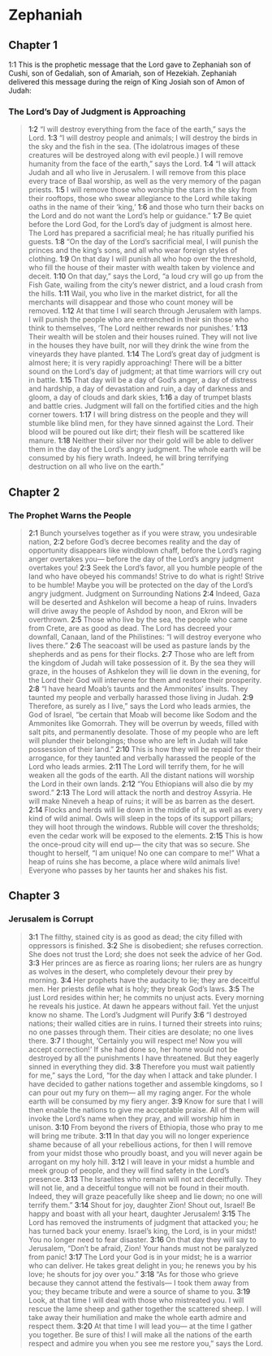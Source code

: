 # Zephaniah

## Chapter 1

<a>1:1</a> This is the prophetic message that the Lord gave to Zephaniah son of Cushi, son of Gedaliah, son of Amariah, son of Hezekiah. Zephaniah delivered this message during the reign of King Josiah son of Amon of Judah:

### The Lord’s Day of Judgment is Approaching

> <a>1:2</a> “I will destroy everything from the face of the earth,” says the Lord.
> <a>1:3</a> “I will destroy people and animals;
> I will destroy the birds in the sky
> and the fish in the sea.
> (The idolatrous images of these creatures will be destroyed along with evil people.)
> I will remove humanity from the face of the earth,” says the Lord.
> <a>1:4</a> “I will attack Judah
> and all who live in Jerusalem.
> I will remove from this place every trace of Baal worship,
> as well as the very memory of the pagan priests.
> <a>1:5</a> I will remove those who worship the stars in the sky from their rooftops,
> those who swear allegiance to the Lord while taking oaths in the name of their ‘king,’
> <a>1:6</a> and those who turn their backs on the Lord
> and do not want the Lord’s help or guidance.”
> <a>1:7</a> Be quiet before the Lord God,
> for the Lord’s day of judgment is almost here.
> The Lord has prepared a sacrificial meal;
> he has ritually purified his guests.
> <a>1:8</a> “On the day of the Lord’s sacrificial meal,
> I will punish the princes and the king’s sons,
> and all who wear foreign styles of clothing.
> <a>1:9</a> On that day I will punish all who hop over the threshold,
> who fill the house of their master with wealth taken by violence and deceit.
> <a>1:10</a> On that day,” says the Lord,
> “a loud cry will go up from the Fish Gate,
> wailing from the city’s newer district,
> and a loud crash from the hills.
> <a>1:11</a> Wail, you who live in the market district,
> for all the merchants will disappear
> and those who count money will be removed.
> <a>1:12</a> At that time I will search through Jerusalem with lamps.
> I will punish the people who are entrenched in their sin
> those who think to themselves,
> ‘The Lord neither rewards nor punishes.’
> <a>1:13</a> Their wealth will be stolen
> and their houses ruined.
> They will not live in the houses they have built,
> nor will they drink the wine from the vineyards they have planted.
> <a>1:14</a> The Lord’s great day of judgment is almost here;
> it is very rapidly approaching!
> There will be a bitter sound on the Lord’s day of judgment;
> at that time warriors will cry out in battle.
> <a>1:15</a> That day will be a day of God’s anger,
> a day of distress and hardship,
> a day of devastation and ruin,
> a day of darkness and gloom,
> a day of clouds and dark skies,
> <a>1:16</a> a day of trumpet blasts and battle cries.
> Judgment will fall on the fortified cities and the high corner towers.
> <a>1:17</a> I will bring distress on the people
> and they will stumble like blind men,
> for they have sinned against the Lord.
> Their blood will be poured out like dirt;
> their flesh will be scattered like manure.
> <a>1:18</a> Neither their silver nor their gold will be able to deliver them
> in the day of the Lord’s angry judgment.
> The whole earth will be consumed by his fiery wrath.
> Indeed, he will bring terrifying destruction on all who live on the earth.”

## Chapter 2

### The Prophet Warns the People

> <a>2:1</a> Bunch yourselves together as if you were straw, you undesirable nation,
> <a>2:2</a> before God’s decree becomes reality and the day of opportunity disappears like windblown chaff,
> before the Lord’s raging anger overtakes you—
> before the day of the Lord’s angry judgment overtakes you!
> <a>2:3</a> Seek the Lord’s favor, all you humble people of the land who have obeyed his commands!
> Strive to do what is right! Strive to be humble!
> Maybe you will be protected on the day of the Lord’s angry judgment.
> Judgment on Surrounding Nations
> <a>2:4</a> Indeed, Gaza will be deserted
> and Ashkelon will become a heap of ruins.
> Invaders will drive away the people of Ashdod by noon,
> and Ekron will be overthrown.
> <a>2:5</a> Those who live by the sea, the people who came from Crete, are as good as dead.
> The Lord has decreed your downfall, Canaan, land of the Philistines:
> “I will destroy everyone who lives there.”
> <a>2:6</a> The seacoast will be used as pasture lands by the shepherds
> and as pens for their flocks.
> <a>2:7</a> Those who are left from the kingdom of Judah will take possession of it.
> By the sea they will graze,
> in the houses of Ashkelon they will lie down in the evening,
> for the Lord their God will intervene for them and restore their prosperity.
> <a>2:8</a> “I have heard Moab’s taunts
> and the Ammonites’ insults.
> They taunted my people
> and verbally harassed those living in Judah.
> <a>2:9</a> Therefore, as surely as I live,” says the Lord who leads armies, the God of Israel,
> “be certain that Moab will become like Sodom
> and the Ammonites like Gomorrah.
> They will be overrun by weeds,
> filled with salt pits,
> and permanently desolate.
> Those of my people who are left will plunder their belongings;
> those who are left in Judah will take possession of their land.”
> <a>2:10</a> This is how they will be repaid for their arrogance,
> for they taunted and verbally harassed the people of the Lord who leads armies.
> <a>2:11</a> The Lord will terrify them,
> for he will weaken all the gods of the earth.
> All the distant nations will worship the Lord in their own lands.
> <a>2:12</a> “You Ethiopians will also die by my sword.”
> <a>2:13</a> The Lord will attack the north
> and destroy Assyria.
> He will make Nineveh a heap of ruins;
> it will be as barren as the desert.
> <a>2:14</a> Flocks and herds will lie down in the middle of it,
> as well as every kind of wild animal.
> Owls will sleep in the tops of its support pillars;
> they will hoot through the windows.
> Rubble will cover the thresholds;
> even the cedar work will be exposed to the elements.
> <a>2:15</a> This is how the once-proud city will end up—
> the city that was so secure.
> She thought to herself, “I am unique! No one can compare to me!”
> What a heap of ruins she has become, a place where wild animals live!
> Everyone who passes by her taunts her and shakes his fist.

## Chapter 3

### Jerusalem is Corrupt

> <a>3:1</a> The filthy, stained city is as good as dead;
> the city filled with oppressors is finished.
> <a>3:2</a> She is disobedient;
> she refuses correction.
> She does not trust the Lord;
> she does not seek the advice of her God.
> <a>3:3</a> Her princes are as fierce as roaring lions;
> her rulers are as hungry as wolves in the desert,
> who completely devour their prey by morning.
> <a>3:4</a> Her prophets have the audacity to lie;
> they are deceitful men.
> Her priests defile what is holy;
> they break God’s laws.
> <a>3:5</a> The just Lord resides within her;
> he commits no unjust acts.
> Every morning he reveals his justice.
> At dawn he appears without fail.
> Yet the unjust know no shame.
> The Lord’s Judgment will Purify
> <a>3:6</a> “I destroyed nations;
> their walled cities are in ruins.
> I turned their streets into ruins;
> no one passes through them.
> Their cities are desolate;
> no one lives there.
> <a>3:7</a> I thought, ‘Certainly you will respect me!
> Now you will accept correction!’
> If she had done so, her home would not be destroyed
> by all the punishments I have threatened.
> But they eagerly sinned
> in everything they did.
> <a>3:8</a> Therefore you must wait patiently for me,” says the Lord,
> “for the day when I attack and take plunder.
> I have decided to gather nations together
> and assemble kingdoms,
> so I can pour out my fury on them—
> all my raging anger.
> For the whole earth will be consumed
> by my fiery anger.
> <a>3:9</a> Know for sure that I will then enable
> the nations to give me acceptable praise.
> All of them will invoke the Lord’s name when they pray,
> and will worship him in unison.
> <a>3:10</a> From beyond the rivers of Ethiopia,
> those who pray to me will bring me tribute.
> <a>3:11</a> In that day you will no longer experience shame because of all your rebellious actions,
> for then I will remove from your midst those who proudly boast,
> and you will never again be arrogant on my holy hill.
> <a>3:12</a> I will leave in your midst a humble and meek group of people,
> and they will find safety in the Lord’s presence.
> <a>3:13</a> The Israelites who remain will not act deceitfully.
> They will not lie,
> and a deceitful tongue will not be found in their mouth.
> Indeed, they will graze peacefully like sheep and lie down;
> no one will terrify them.”
> <a>3:14</a> Shout for joy, daughter Zion!
> Shout out, Israel!
> Be happy and boast with all your heart, daughter Jerusalem!
> <a>3:15</a> The Lord has removed the instruments of judgment that attacked you;
> he has turned back your enemy.
> Israel’s king, the Lord, is in your midst!
> You no longer need to fear disaster.
> <a>3:16</a> On that day they will say to Jerusalem,
> “Don’t be afraid, Zion!
> Your hands must not be paralyzed from panic!
> <a>3:17</a> The Lord your God is in your midst;
> he is a warrior who can deliver.
> He takes great delight in you;
> he renews you by his love;
> he shouts for joy over you.”
> <a>3:18</a> “As for those who grieve because they cannot attend the festivals—
> I took them away from you;
> they became tribute and were a source of shame to you.
> <a>3:19</a> Look, at that time I will deal with those who mistreated you.
> I will rescue the lame sheep
> and gather together the scattered sheep.
> I will take away their humiliation
> and make the whole earth admire and respect them.
> <a>3:20</a> At that time I will lead you—
> at the time I gather you together.
> Be sure of this! I will make all the nations of the earth respect and admire you
> when you see me restore you,” says the Lord.